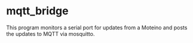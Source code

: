 # mqtt_bridge
This program monitors a serial port for updates from a Moteino and posts the updates to MQTT via mosquitto.  
